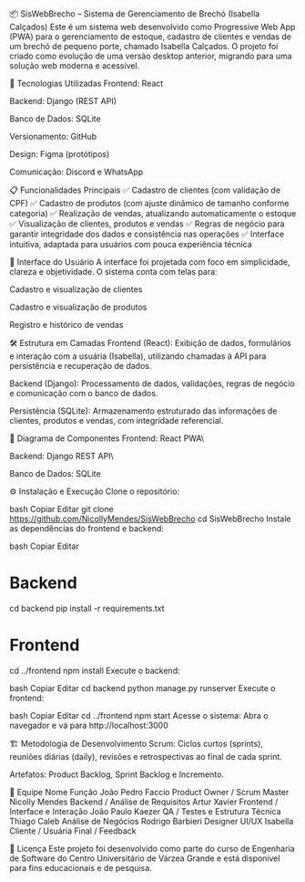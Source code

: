 📦 SisWebBrecho – Sistema de Gerenciamento de Brechó (Isabella Calçados)
Este é um sistema web desenvolvido como Progressive Web App (PWA) para o gerenciamento de estoque, cadastro de clientes e vendas de um brechó de pequeno porte, chamado Isabella Calçados. O projeto foi criado como evolução de uma versão desktop anterior, migrando para uma solução web moderna e acessível.

🚀 Tecnologias Utilizadas
Frontend: React

Backend: Django (REST API)

Banco de Dados: SQLite

Versionamento: GitHub

Design: Figma (protótipos)

Comunicação: Discord e WhatsApp

📋 Funcionalidades Principais
✅ Cadastro de clientes (com validação de CPF)
✅ Cadastro de produtos (com ajuste dinâmico de tamanho conforme categoria)
✅ Realização de vendas, atualizando automaticamente o estoque
✅ Visualização de clientes, produtos e vendas
✅ Regras de negócio para garantir integridade dos dados e consistência nas operações
✅ Interface intuitiva, adaptada para usuários com pouca experiência técnica

🎨 Interface do Usuário
A interface foi projetada com foco em simplicidade, clareza e objetividade. O sistema conta com telas para:

Cadastro e visualização de clientes

Cadastro e visualização de produtos

Registro e histórico de vendas

🛠️ Estrutura em Camadas
Frontend (React):
Exibição de dados, formulários e interação com a usuária (Isabella), utilizando chamadas à API para persistência e recuperação de dados.

Backend (Django):
Processamento de dados, validações, regras de negócio e comunicação com o banco de dados.

Persistência (SQLite):
Armazenamento estruturado das informações de clientes, produtos e vendas, com integridade referencial.

🧩 Diagrama de Componentes
Frontend: React PWA\

Backend: Django REST API\

Banco de Dados: SQLite

⚙️ Instalação e Execução
Clone o repositório:

bash
Copiar
Editar
git clone <https://github.com/NicollyMendes/SisWebBrecho>
cd SisWebBrecho
Instale as dependências do frontend e backend:

bash
Copiar
Editar
# Backend
cd backend
pip install -r requirements.txt

# Frontend
cd ../frontend
npm install
Execute o backend:

bash
Copiar
Editar
cd backend
python manage.py runserver
Execute o frontend:

bash
Copiar
Editar
cd ../frontend
npm start
Acesse o sistema:
Abra o navegador e vá para http://localhost:3000

🏗️ Metodologia de Desenvolvimento
Scrum: Ciclos curtos (sprints), reuniões diárias (daily), revisões e retrospectivas ao final de cada sprint.

Artefatos: Product Backlog, Sprint Backlog e Incremento.

🤝 Equipe
Nome	Função
João Pedro Faccio	Product Owner / Scrum Master
Nicolly Mendes	Backend / Análise de Requisitos
Artur Xavier	Frontend / Interface e Interação
João Paulo Kaezer	QA / Testes e Estrutura Técnica
Thiago Caleb	Análise de Negócios
Rodrigo Barbieri	Designer UI/UX
Isabella	Cliente / Usuária Final / Feedback

📃 Licença
Este projeto foi desenvolvido como parte do curso de Engenharia de Software do Centro Universitário de Várzea Grande e está disponível para fins educacionais e de pesquisa.
